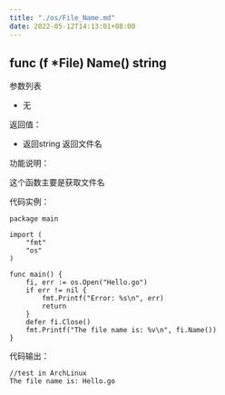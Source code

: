 ```yaml
---
title: "./os/File_Name.md"
date: 2022-05-12T14:13:01+08:00
---
```

## func (f *File) Name() string

参数列表

- 无

返回值：

- 返回string 返回文件名

功能说明：

这个函数主要是获取文件名

代码实例：

    package main

    import (
        "fmt"
        "os"
    )

    func main() {
        fi, err := os.Open("Hello.go")
        if err != nil {
            fmt.Printf("Error: %s\n", err)
            return
        }
        defer fi.Close()
        fmt.Printf("The file name is: %v\n", fi.Name())
    }

代码输出：

    //test in ArchLinux
    The file name is: Hello.go
